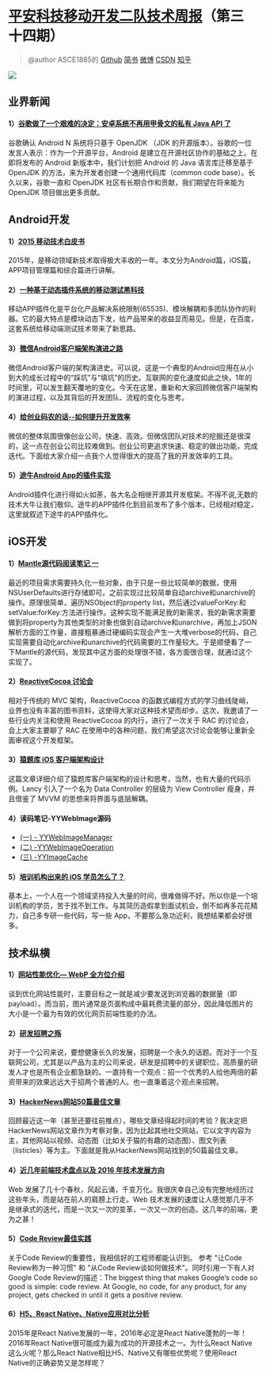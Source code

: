 # [平安科技移动开发二队技术周报](https://github.com/PaicHyperionDev/MobileDevWeekly)（第三十四期）


> @author ASCE1885的 [Github](https://github.com/ASCE1885)  [简书](http://www.jianshu.com/users/4ef984470da8/latest_articles) [微博](http://weibo.com/asce885/profile?rightmod=1&wvr=6&mod=personinfo) [CSDN](http://blog.csdn.net/asce1885) [知乎](https://www.zhihu.com/people/asce1885)

![](http://f.picphotos.baidu.com/album/w%3D1458%3Bq%3D90/sign=f1f3b8211a950a7b75354ac03fe959a8/2cf5e0fe9925bc31e19be28f59df8db1ca1370e7.jpg)

## 业界新闻

#### 1）[谷歌做了一个艰难的决定：安卓系统不再用甲骨文的私有 Java API 了](http://top.jobbole.com/32243/)

谷歌确认 Android N 系统将只基于 OpenJDK （JDK 的开源版本）。谷歌的一位发言人表示：作为一个开源平台，Android 是建立在开源社区协作的基础之上。在即将发布的 Android 新版本中，我们计划把 Android 的 Java 语言库迁移至基于 OpenJDK 的方法，来为开发者创建一个通用代码库（common code base）。长久以来，谷歌一直和 OpenJDK 社区有长期合作和贡献，我们期望在将来能为 OpenJDK 项目做出更多贡献。

## Android开发

#### 1）[2015 移动技术白皮书](http://geek.csdn.net/news/detail/49303)

2015年，是移动领域新技术取得极大丰收的一年。本文分为Android篇，iOS篇，APP项目管理篇和综合篇进行讲解。

#### 2）[一种基于动态插件系统的移动测试黑科技](http://mp.weixin.qq.com/s?__biz=MzAwNTI4NzIxMQ==&mid=401273258&idx=1&sn=3fcb88a9681f55209fc240064965c5bc)

移动APP插件化是平台化产品解决系统限制(65535)、模块解耦和多团队协作的利器。它的最大特点是模块动态下发，给产品带来的收益显而易见。但是，在百度，这套系统给移动端测试技术带来了新思路。

#### 3）[微信Android客户端架构演进之路](http://mp.weixin.qq.com/s?__biz=MjM5MDE0Mjc4MA==&mid=402023042&idx=1&sn=0c64c9db380410e58c097ee65708ff11&scene=0#wechat_redirect)

微信Android客户端的架构演进史。可以说，这是一个典型的Android应用在从小到大的成长过程中的“踩坑”与“填坑”的历史。互联网的变化速度如此之快，1年的时间里，可以发生翻天覆地的变化。今天在这里，重新和大家回顾微信客户端架构的演进过程，以及其背后的开发团队、流程的变化与思考。

#### 4）[给创业码农的话--如何提升开发效率](http://mp.weixin.qq.com/s?__biz=MzAwNDY1ODY2OQ==&mid=400785752&idx=1&sn=e1c166e7fad0892811c9ca9bca6d1540&scene=0#wechat_redirect)

微信的整体氛围很像创业公司，快速、高效。但微信团队对技术的挖掘还是很深的，这一点在创业公司比较难做到。创业公司更追求快速、稳定的做出功能，完成迭代。下面给大家介绍一点我个人觉得很大的提高了我的开发效率的工具。

#### 5）[途牛Android App的插件实现](http://mp.weixin.qq.com/s?__biz=MzAwOTE0ODEwMQ==&mid=401731625&idx=1&sn=9bf2bacfbba43ba9dc7b2e854b64e66c&scene=23&srcid=1231ni0s2Y0OMfYSoNhkkJ47#rd&ADUIN=289832127&ADSESSION=1451551778&ADTAG=CLIENT.QQ.5425_.0&ADPUBNO=26509)

Android插件化进行得如火如荼，各大名企相继开源其开发框架。不得不说,无数的技术大牛让我们敬仰。途牛的APP插件化到目前发布了多个版本，已经相对稳定，这里就叙述下途牛的APP插件化。

## iOS开发

#### 1）[Mantle源代码阅读笔记 一](http://www.cocoachina.com/ios/20160105/14779.html)

最近的项目需求需要持久化一些对象，由于只是一些比较简单的数据，使用NSUserDefaults进行存储即可。之前实现过比较简单自动archive和unarchive的操作。原理很简单，遍历NSObject的property list，然后通过valueForKey:和setValue:forKey:方法进行操作。这种实现不能满足我的新需求，我的新需求需要做到将property为其他类型的对象也做到自动archive和unarchive，再加上JSON解析方面的工作量，直接粗暴通过硬编码实现会产生一大堆verbose的代码，自己实现需要自动化archive和unarchive的代码需要的工作量较大。于是顺便看了一下Mantle的源代码，发现其中这方面的处理很不错，各方面很合理，就通过这个实现了。

#### 2）[ReactiveCocoa 讨论会](http://blog.devtang.com/blog/2016/01/03/reactive-cocoa-discussion/?hmsr=toutiao.io&utm_medium=toutiao.io&utm_source=toutiao.io)

相对于传统的 MVC 架构，ReactiveCocoa 的函数式编程方式的学习曲线陡峭，业界也没有丰富的图书资料，这使得大家对这种技术望而却步。这次，我邀请了一些行业内关注和使用 ReactiveCocoa 的内行，进行了一次关于 RAC 的讨论会，会上大家主要聊了 RAC 在使用中的各种问题，我们希望这次讨论会能够让重新全面审视这个开发框架。

#### 3）[猿题库 iOS 客户端架构设计](http://mp.weixin.qq.com/s?__biz=MjM5NTIyNTUyMQ==&mid=444322139&idx=1&sn=c7bef4d439f46ee539aa76d612023d43&scene=0)

这篇文章详细介绍了猿题库客户端架构的设计和思考，当然，也有大量的代码示例。Lancy 引入了一个名为 Data Controller 的层级为 View Controller 瘦身，并且借鉴了 MVVM 的思想来将界面与底层解耦。

#### 4）读码笔记-YYWebImage源码 
* [(一) - YYWebImageManager](http://huangshaohua.cn/2015/12/29/du-ma-bi-ji-yywebimageyuan-ma/)
* [(二) -YYWebImageOperation](http://huangshaohua.cn/2016/01/02/du-ma-bi-ji-yywebimageyuan-ma-er-yywebimageoperation/) 
* [(三) -YYImageCache](http://huangshaohua.cn/2016/01/05/du-ma-bi-ji-yywebimageyuan-ma-san-yywebimagecache/)

#### 5）[培训机构出来的 iOS 学员怎么了？](http://blog.devtang.com/blog/2015/12/24/resume-cheat-story/)

基本上，一个人在一个领域坚持投入大量的时间，很难做得不好。所以你是一个培训机构的学员，苦于找不到工作。与其简历造假拿到面试机会，倒不如再多花花精力，自己多专研一些代码，写一些 App，不要那么急功近利，我想结果都会好很多。



## 技术纵横

#### 1）[网站性能优化— WebP 全方位介绍](http://news.oneapm.com/bi-webp-1/)

谈到优化网站性能时，主要目标之一就是减少要发送到浏览器的数据量（即 payload）。而当前，图片通常是页面构成中最耗费流量的部分，因此降低图片的大小是一个最为有效的优化网页前端性能的办法。

#### 2）[研发招聘之殇](http://www.rowkey.me/blog/2015/12/31/dev-job-talk/)

对于一个公司来说，要想健康长久的发展，招聘是一个永久的话题。而对于一个互联网公司，尤其是以产品为主的公司来说，研发是招聘中的关键职位，高质量的研发人才也是所有企业都急缺的。一直持有一个观点：招一个优秀的人给他两倍的薪资带来的效果远远大于招两个普通的人。也一直秉着这个观点来招聘。

#### 3）[HackerNews网站50篇最佳文章](http://get.ftqq.com/8295.get)

回顾最近这一年（甚至还要往前推点），哪些文章经得起时间的考验？我决定把HackerNews网站文章作为考察对象，因为比起其他社交网站，它以文字内容为主，其他网站以视频、动态图（比如关于猫的有趣的动态图）、图文列表（listicles）等为主。下面就是我从HackerNews网站找到的50篇最佳文章。

#### 4）[近几年前端技术盘点以及 2016 年技术发展方向](http://taobaofed.org/blog/2016/01/04/font-end-tech-inventory/)

Web 发展了几十个春秋，风起云涌，千变万化。我很庆幸自己没有完整地经历过这些年头，而是站在前人的肩膀上行走。Web 技术发展的速度让人感觉那几乎不是继承式的迭代，而是一次又一次的变革，一次又一次的创造。这几年的前端，更为之甚！

#### 5）[Code Review最佳实践](http://gold.xitu.io/entry/568a35ab60b2b60f65fb5d2e)

关于Code Review的重要性，我相信好的工程师都能认识到。 参考 "让Code Review称为一种习惯" 和 "从Code Review谈如何做技术"。同时引用一下有人对Google Code Review的描述：The biggest thing that makes Google’s code so good is simple: code review. At Google, no code, for any product, for any project, gets checked in until it gets a positive review.

#### 6）[H5、React Native、Native应用对比分析](http://my.oschina.net/vczero/blog/597980)

2015年是React Native发展的一年，2016年必定是React Native蓬勃的一年！2016年React Native很可能成为最为成功的开源技术之一。为什么React Native这么火呢？那么React Native相比H5、Native又有哪些优势呢？使用React Native的正确姿势又是怎样呢？
